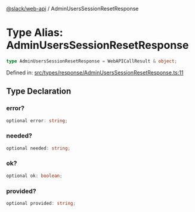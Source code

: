 [@slack/web-api](../index.md) / AdminUsersSessionResetResponse

# Type Alias: AdminUsersSessionResetResponse

```ts
type AdminUsersSessionResetResponse = WebAPICallResult & object;
```

Defined in: [src/types/response/AdminUsersSessionResetResponse.ts:11](https://github.com/slackapi/node-slack-sdk/blob/main/packages/web-api/src/types/response/AdminUsersSessionResetResponse.ts#L11)

## Type Declaration

### error?

```ts
optional error: string;
```

### needed?

```ts
optional needed: string;
```

### ok?

```ts
optional ok: boolean;
```

### provided?

```ts
optional provided: string;
```
